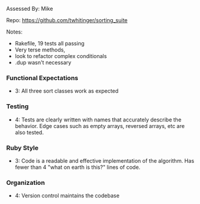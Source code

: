 Assessed By: Mike

Repo: https://github.com/twhitinger/sorting_suite

Notes:
* Rakefile, 19 tests all passing
* Very terse methods,
* look to refactor complex conditionals
* .dup wasn't necessary


### Functional Expectations

* 3: All three sort classes work as expected

### Testing

* 4: Tests are clearly written with names that accurately describe the behavior. Edge cases
such as empty arrays, reversed arrays, etc are also tested.

### Ruby Style

* 3: Code is a readable and effective implementation of the algorithm. Has fewer than 4 "what on earth is this?" lines of code.

### Organization

* 4: Version control maintains the codebase
